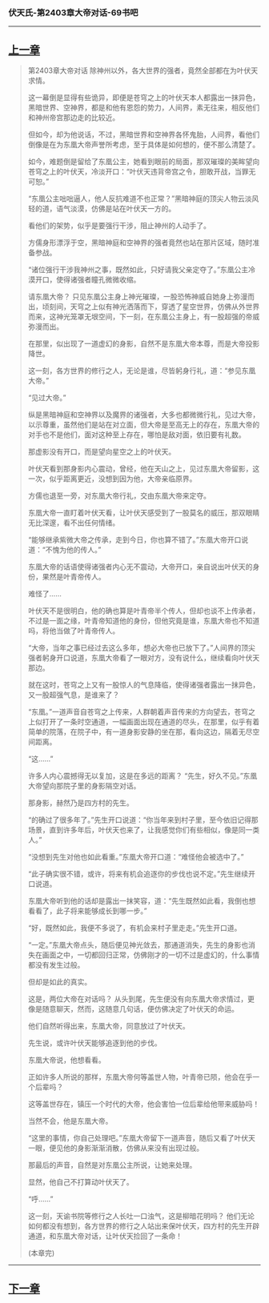 ### 伏天氏-第2403章大帝对话-69书吧

--------
[上一章](./364903601151a72e08792109ef06f87a.md)
--------


>
>
>
>第2403章大帝对话
>除神州以外，各大世界的强者，竟然全部都在为叶伏天求情。
>
>这一幕倒是显得有些诡异，即便是苍穹之上的叶伏天本人都露出一抹异色，黑暗世界、空神界，都是和他有恩怨的势力，人间界，素无往来，相反他们和神州帝宫那边走的比较近。
>
>但如今，却为他说话，不过，黑暗世界和空神界各怀鬼胎，人间界，看他们倒像是在为东凰大帝声誉所考虑，至于具体是如何想的，便不那么清楚了。
>
>如今，难题倒是留给了东凰公主，她看到眼前的局面，那双璀璨的美眸望向苍穹之上的叶伏天，冷淡开口：“叶伏天违背帝宫之令，胆敢开战，当罪无可恕。”
>
>“东凰公主咄咄逼人，他人反抗难道不也正常？”黑暗神庭的顶尖人物云淡风轻的道，语气淡漠，仿佛是站在叶伏天一方的。
>
>看他们的架势，似乎是要强行干涉，阻止神州的人动手了。
>
>方儒身形漂浮于空，黑暗神庭和空神界的强者竟然也站在那片区域，随时准备参战。
>
>“诸位强行干涉我神州之事，既然如此，只好请我父亲定夺了。”东凰公主冷漠开口，使得诸强者瞳孔微微收缩。
>
>请东凰大帝？
>只见东凰公主身上神光璀璨，一股恐怖神威自她身上弥漫而出，顷刻间，天穹之上似有神光洒落而下，穿透了星空世界，仿佛从外世界而来，这神光笼罩无垠空间，下一刻，在东凰公主身上，有一股超强的帝威弥漫而出。
>
>在那里，似出现了一道虚幻的身影，自然不是东凰大帝本尊，而是大帝投影降世。
>
>这一刻，各方世界的修行之人，无论是谁，尽皆躬身行礼，道：“参见东凰大帝。”
>
>“见过大帝。”
>
>纵是黑暗神庭和空神界以及魔界的诸强者，大多也都微微行礼，见过大帝，以示尊重，虽然他们是站在对立面，但大帝是至高无上的存在，东凰大帝的对手也不是他们，面对这种至上存在，哪怕是敌对面，依旧要有礼数。
>
>那虚影没有开口，而是望向星空之上的叶伏天。
>
>叶伏天看到那身影内心震动，曾经，他在天山之上，见过东凰大帝留影，这一次，似乎距离更近，没想到因为他，大帝亲临原界。
>
>方儒也退至一旁，对东凰大帝行礼，交由东凰大帝来定夺。
>
>东凰大帝一直盯着叶伏天看，让叶伏天感受到了一股莫名的威压，那双眼睛无比深邃，看不出任何情绪。
>
>“能够继承紫微大帝之传承，走到今日，你也算不错了。”东凰大帝开口说道：“不愧为他的传人。”
>
>东凰大帝的话语使得诸强者内心无不震动，大帝开口，亲自说出叶伏天的身份，果然是叶青帝传人。
>
>难怪了……
>
>叶伏天不是很明白，他的确也算是叶青帝半个传人，但却也谈不上传承者，不过是一面之缘，叶青帝知道他的身份，但他究竟是谁，东凰大帝也不知道吗，将他当做了叶青帝传人。
>
>“大帝，当年之事已经过去这么多年，想必大帝也已放下了。”人间界的顶尖强者躬身开口说道，东凰大帝看了一眼对方，没有说什么，继续看向叶伏天那边。
>
>就在这时，苍穹之上又有一股惊人的气息降临，使得诸强者露出一抹异色，又一股超强气息，是谁来了？
>
>“东凰。”一道声音自苍穹之上传来，人群朝着声音传来的方向望去，苍穹之上似打开了一条时空通道，一幅画面出现在通道的尽头，在那里，似乎有着简单的院落，在院子中，有一道身影安静的坐在那，看向这边，隔着无尽空间距离。
>
>“这……”
>
>许多人内心震撼得无以复加，这是在多远的距离？
>“先生，好久不见。”东凰大帝望向那院子里的身影隔空对话。
>
>那身影，赫然乃是四方村的先生。
>
>“的确过了很多年了。”先生开口说道：“你当年来到村子里，至今依旧记得那场景，直到许多年后，叶伏天也来了，让我感觉你们有些相似，像是同一类人。”
>
>“没想到先生对他也如此看重。”东凰大帝开口道：“难怪他会被选中了。”
>
>“此子确实很不错，或许，将来有机会追逐你的步伐也说不定。”先生继续开口说道。
>
>东凰大帝听到他的话却是露出一抹笑容，道：“先生既然如此看，我倒也想看看了，此子将来能够成长到哪一步。”
>
>“好，既然如此，我便不多说了，有机会来村子里走走。”先生开口道。
>
>“一定。”东凰大帝点头，随后便见神光敛去，那通道消失，先生的身影也消失在画面之中，一切都回归正常，仿佛刚才的一切不过是虚幻的，什么事情都没有发生过般。
>
>但却是如此的真实。
>
>这是，两位大帝在对话吗？
>从头到尾，先生便没有向东凰大帝求情过，更像是随意聊天，然而，这随意几句话，便仿佛决定了叶伏天的命运。
>
>他们自然听得出来，东凰大帝，同意放过了叶伏天。
>
>先生说，或许叶伏天能够追逐到他的步伐。
>
>东凰大帝说，他想看看。
>
>正如许多人所说的那样，东凰大帝何等盖世人物，叶青帝已陨，他会在乎一个后辈吗？
>
>这等盖世存在，镇压一个时代的大帝，他会害怕一位后辈给他带来威胁吗！
>
>当然不会，他是东凰大帝。
>
>“这里的事情，你自己处理吧。”东凰大帝留下一道声音，随后又看了叶伏天一眼，便见他的身影渐渐消散，仿佛从来没有出现过般。
>
>那最后的声音，自然是对东凰公主所说，让她来处理。
>
>显然，他自己不打算动叶伏天了。
>
>“呼……”
>
>这一刻，天谕书院等修行之人长吐一口浊气，这是柳暗花明吗？
>他们无论如何都没有想到，各方世界的修行之人站出来保叶伏天，四方村的先生开辟通道，和东凰大帝对话，让叶伏天捡回了一条命！
>
>(本章完)
>
>

--------
[下一章](./5bbf5be5a6130b92e2858f8cd835953d.md)
--------
